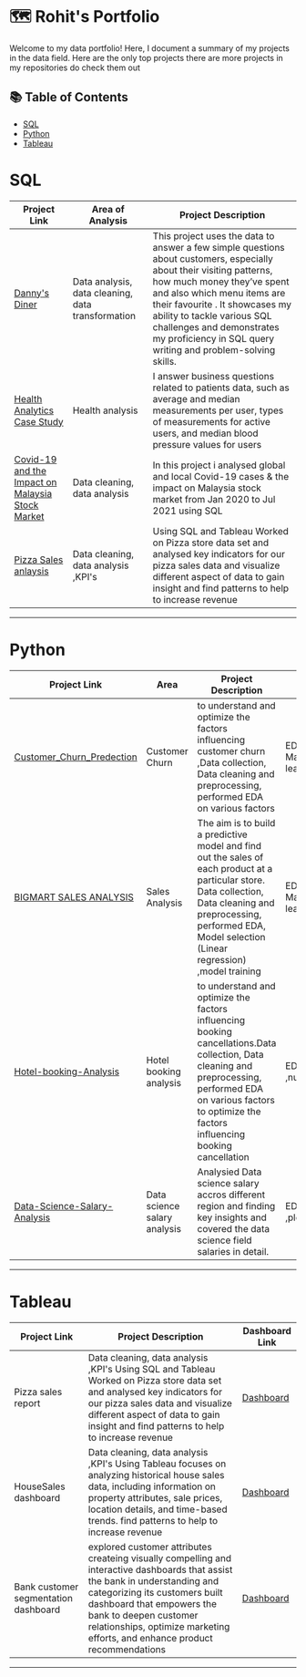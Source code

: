 # 🗺 Rohit's Portfolio

Welcome to my data portfolio! Here, I document a summary of my projects in the data field. Here are the only top projects  there are more projects in my repositories do check them out 

## 📚 Table of Contents

- [SQL](#sql)
- [Python](#python)
- [Tableau](#tableau)


# SQL

| Project Link | Area of Analysis | Project Description | 
|---|---|---|
|[Danny's Diner](https://github.com/Rkjha6634/SQL-PROJECTS-CASE-STUDIES/blob/main/Danny's%20dinner.md)|  Data analysis, data cleaning, data transformation  | This project  uses the data to answer a few simple questions about customers, especially about their visiting patterns, how much money they’ve spent and also which menu items are their favourite . It showcases my ability to tackle various SQL challenges and demonstrates my proficiency in SQL query writing and problem-solving skills.|
| [Health Analytics Case Study](https://github.com/Rkjha6634/SQL-PROJECTS-CASE-STUDIES/blob/main/Health%20analytics%20mini%20case%20study.md)| Health analysis |I answer business questions related to patients data, such as average and median measurements per user, types of measurements for active users, and median blood pressure values for users | 
|  [Covid-19 and the Impact on Malaysia Stock Market](https://github.com/Rkjha6634/SQL-PROJECTS-CASE-STUDIES/blob/main/Covid%20Data%20Analysis.md)| Data cleaning, data analysis | In this project i  analysed global and local Covid-19 cases & the impact on Malaysia stock market from Jan 2020 to Jul 2021 using SQL |
|[Pizza Sales anlaysis](https://github.com/Rkjha6634/SQL-PROJECTS-CASE-STUDIES/blob/main/Pizza%20Sales.md)|  Data cleaning, data analysis ,KPI's | Using SQL and Tableau Worked on Pizza store data set and analysed key indicators for our pizza sales data and visualize different aspect of data to gain insight and find patterns to help to increase revenue|

***

# Python

| Project Link | Area | Project Description | Libraries |    
|---|---|---|---|
|[Customer_Churn_Predection](https://github.com/Rkjha6634/Customer_Churn_Predection/blob/main/churn_prediction.ipynb)| Customer Churn |to understand and optimize the factors influencing customer churn ,Data collection, Data cleaning and preprocessing, performed EDA on various factors | EDA, Pandas, Matplotlib,seaborn, SK-learn |
|[BIGMART SALES ANALYSIS](https://github.com/Rkjha6634/BIG-Mart-Sales-prediction/blob/main/BIGMART_Sales_Prediction_Analysis_Regression.ipynb)|Sales Analysis | The aim is to build a predictive model and find out the sales of each product at a particular store. Data collection, Data cleaning and preprocessing, performed EDA, Model selection (Linear regression) ,model training | EDA, Pandas,Numpy, Matplotlib,seaborn,SK-learn | 
|[Hotel-booking-Analysis](https://github.com/Rkjha6634/Hotel-booking-Analysis/blob/main/Copy_of_Analysis_on_Hotel_Booking_.ipynb)| Hotel booking analysis | to understand and optimize the factors influencing booking cancellations.Data collection, Data cleaning and preprocessing, performed EDA on various factors to optimize the factors influencing booking cancellation | EDA, Pandas ,numpy,seabor,Matplotlib |
|[Data-Science-Salary-Analysis](https://github.com/Rkjha6634/Data-Science-Salary-Analysis/blob/main/Analysis_on_Data_Science_Salary_.ipynb)| Data science salary analysis | Analysied Data science salary accros different region and finding key insights and covered the data science field salaries in detail.| EDA, Pandas , Matplotlib ,plotly,numpy|


***

# Tableau

| Project Link | Project Description | Dashboard Link |
|---|---|---|
|  Pizza sales report|  Data cleaning, data analysis ,KPI's  Using SQL and Tableau Worked on Pizza store data set and analysed key indicators for our pizza sales data and visualize different aspect of data to gain insight and find patterns to help to increase revenue| [Dashboard](https://public.tableau.com/app/profile/rohit.jha2930/viz/Pizzasalesreport/Home) |
|HouseSales dashboard |  Data cleaning, data analysis ,KPI's  Using Tableau focuses on analyzing historical house sales data, including information on property attributes, sale prices, location details, and time-based trends. find patterns to help to increase revenue| [Dashboard](https://public.tableau.com/app/profile/rohit.jha2930/viz/KingCountyHouseSalesDashboard_16936492064540/HouseSalesDashboard) |
|Bank customer segmentation dashboard | explored customer attributes createing visually compelling and interactive dashboards that assist the bank in understanding and categorizing its customers built  dashboard that empowers the bank to deepen customer relationships, optimize marketing efforts, and enhance product recommendations| [Dashboard](https://public.tableau.com/app/profile/rohit.jha2930/viz/BankCustomerSegmentationAnalysis_16936595823170/Dashboard1)|

***
